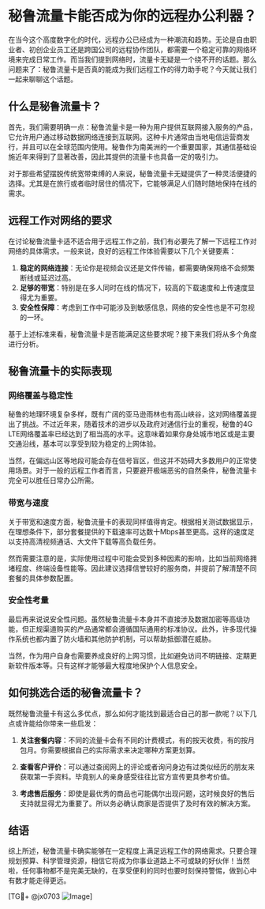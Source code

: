 # 秘鲁流量卡能否成为你的远程办公利器？

在当今这个高度数字化的时代，远程办公已经成为一种潮流和趋势。无论是自由职业者、初创企业员工还是跨国公司的远程协作团队，都需要一个稳定可靠的网络环境来完成日常工作。而当我们提到网络时，流量卡无疑是一个绕不开的话题。那么问题来了：秘鲁流量卡是否真的能成为我们远程工作的得力助手呢？今天就让我们一起来聊聊这个话题。

## 什么是秘鲁流量卡？

首先，我们需要明确一点：秘鲁流量卡是一种为用户提供互联网接入服务的产品，它允许用户通过移动数据网络连接到互联网。这种卡片通常由当地电信运营商发行，并且可以在全球范围内使用。秘鲁作为南美洲的一个重要国家，其通信基础设施近年来得到了显著改善，因此其提供的流量卡也具备一定的吸引力。

对于那些希望摆脱传统宽带束缚的人来说，秘鲁流量卡无疑提供了一种灵活便捷的选择。尤其是在旅行或者临时居住的情况下，它能够满足人们随时随地保持在线的需求。

## 远程工作对网络的要求

在讨论秘鲁流量卡适不适合用于远程工作之前，我们有必要先了解一下远程工作对网络的具体需求。一般来说，良好的远程工作体验需要以下几个关键要素：

1. **稳定的网络连接**：无论你是视频会议还是文件传输，都需要确保网络不会频繁断线或延迟过高。
2. **足够的带宽**：特别是在多人同时在线的情况下，较高的下载速度和上传速度显得尤为重要。
3. **安全性保障**：考虑到工作中可能涉及到敏感信息，网络的安全性也是不可忽视的一环。

基于上述标准来看，秘鲁流量卡是否能满足这些要求呢？接下来我们将从多个角度进行分析。

## 秘鲁流量卡的实际表现

### 网络覆盖与稳定性

秘鲁的地理环境复杂多样，既有广阔的亚马逊雨林也有高山峡谷，这对网络覆盖提出了挑战。不过近年来，随着技术的进步以及政府对通信行业的重视，秘鲁的4G LTE网络覆盖率已经达到了相当高的水平。这意味着如果你身处城市地区或是主要交通沿线，基本可以享受到较为稳定的上网体验。

当然，在偏远山区等地段可能会存在信号盲区，但这并不妨碍大多数用户的正常使用场景。对于一般的远程工作者而言，只要避开极端恶劣的自然条件，秘鲁流量卡完全可以胜任日常办公所需。

### 带宽与速度

关于带宽和速度方面，秘鲁流量卡的表现同样值得肯定。根据相关测试数据显示，在理想条件下，部分套餐提供的下载速率可达数十Mbps甚至更高。这样的速度足以支持高清视频通话、大文件下载等高负载任务。

然而需要注意的是，实际使用过程中可能会受到多种因素的影响，比如当前网络拥堵程度、终端设备性能等。因此建议选择信誉较好的服务商，并提前了解清楚不同套餐的具体参数配置。

### 安全性考量

最后再来说说安全性问题。虽然秘鲁流量卡本身并不直接涉及数据加密等高级功能，但正规渠道购买的产品通常都会遵循国际通用的标准协议。此外，许多现代操作系统也都内置了防火墙和其他防护机制，可以帮助抵御潜在威胁。

当然，作为用户自身也需要养成良好的上网习惯，比如避免访问不明链接、定期更新软件版本等。只有这样才能够最大程度地保护个人信息安全。

## 如何挑选合适的秘鲁流量卡？

既然秘鲁流量卡有这么多优点，那么如何才能找到最适合自己的那一款呢？以下几点或许能给你带来一些启发：

1. **关注套餐内容**：不同的流量卡会有不同的计费模式，有的按天收费，有的按月包月。你需要根据自己的实际需求来决定哪种方案更划算。
   
2. **查看客户评价**：可以通过查阅网上的评论或者询问身边有过类似经历的朋友来获取第一手资料。毕竟别人的亲身感受往往比官方宣传更具参考价值。

3. **考虑售后服务**：即使是最优秀的商品也可能偶尔出现问题，这时候良好的售后支持就显得尤为重要了。所以务必确认商家是否提供了及时有效的解决方案。

## 结语

综上所述，秘鲁流量卡确实能够在一定程度上满足远程工作的网络需求。只要合理规划预算、科学管理资源，相信它将成为你事业道路上不可或缺的好伙伴！当然啦，任何事物都不是完美无缺的，在享受便利的同时也要时刻保持警惕，做到心中有数才能走得更远。

[TG💪+ @jx0703 ![Image](https://github.com/user-attachments/assets/dbca1d08-cadb-493c-b0ec-ad6f7a83f270)]